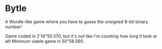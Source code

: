 # Bytle
A Wordle-like game where you have to guess the unsigned 8-bit binary number!

Game coded in 2'14"50.570, but it's not like I'm counting how long it took at all! Minimum viable game in 50"58.590.
